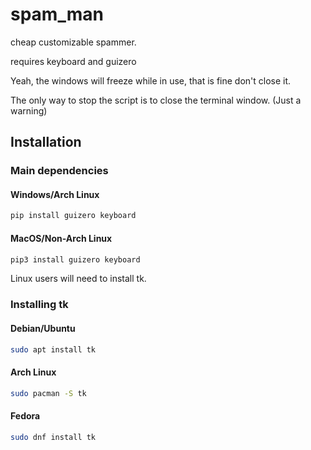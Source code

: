 # spam_man

cheap customizable spammer.

requires keyboard and guizero

Yeah, the windows will freeze while in use, that is fine don't close it.

The only way to stop the script is to close the terminal window. (Just a warning)

## Installation

### Main dependencies

#### Windows/Arch Linux

```cmd
pip install guizero keyboard
```

#### MacOS/Non-Arch Linux

```bash
pip3 install guizero keyboard
```

Linux users will need to install tk.

### Installing tk

#### Debian/Ubuntu

```bash
sudo apt install tk
```

#### Arch Linux

```bash
sudo pacman -S tk
```

#### Fedora

```bash
sudo dnf install tk
```
